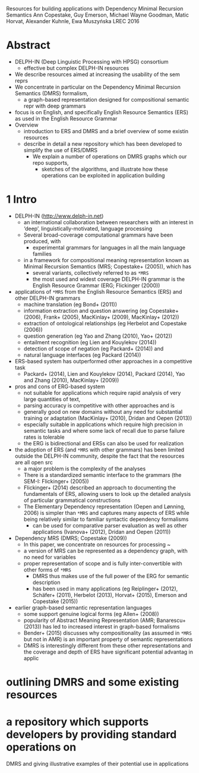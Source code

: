 Resources for building applications with Dependency Minimal Recursion Semantics
Ann Copestake, Guy Emerson, Michael Wayne Goodman, Matic Horvat,
  Alexander Kuhnle, Ewa Muszyńska
LREC 2016

# Abstract

* DELPH-IN (Deep Linguistic Processing with HPSG) consortium
  * effective but complex DELPH-IN resources
* We describe resources aimed at increasing the usability of the sem reprs
* We concentrate in particular on the
  Dependency Minimal Recursion Semantics (DMRS) formalism,
  * a graph-based representation designed for compositional semantic repr with
    deep grammars
* focus is on English, and specifically English Resource Semantics (ERS) as
  used in the English Resource Grammar
* Overview
  * introduction to ERS and DMRS and a brief overview of some existin resources
  * describe in detail a new repository which has been
    developed to simplify the use of ERS/DMRS
    * We explain a number of operations on DMRS graphs which our repo supports,
      * sketches of the algorithms, and illustrate
        how these operations can be exploited in application building

# 1 Intro

* DELPH-IN (http://www.delph-in.net)
  * an international collaboration between researchers with an interest in
    ‘deep’, linguistically-motivated, language processing
  * Several broad-coverage computational grammars have been produced, with
    * experimental grammars for languages in all the main language families
  * in a framework for compositional meaning representation known as
    Minimal Recursion Semantics (MRS; Copestake+ (2005)), which has
    * several variants, collectively referred to as ``*MRS``
    * the most used and widest coverage DELPH-IN grammar is the
      English Resource Grammar (ERG; Flickinger (2000))
* applications of ``*MRS`` from the English Resource Semantics (ERS) and other
  DELPH-IN grammars
  * machine translation (eg Bond+ (2011))
  * information extraction and question answering
    (eg Copestake+ (2006), Frank+ (2005), MacKinlay+ (2009), MacKinlay+ (2012))
  * extraction of ontological relationships (eg Herbelot and Copestake (2006))
  * question generation (eg Yao and Zhang (2010), Yao+ (2012))
  * entailment recognition (eg Lien and Kouylekov (2014))
  * detection of scope of negation (eg Packard+ (2014)) and
  * natural language interfaces (eg Packard (2014))
* ERS-based system has outperformed other approaches in a competitive task
  * Packard+ (2014), Lien and Kouylekov (2014), Packard (2014),
    Yao and Zhang (2010), MacKinlay+ (2009))
* pros and cons of ERG-based system
  * not suitable for applications which require rapid analysis of very large
    quantities of text,
  * parsing accuracy is competitive with other approaches and is
  * generally good on new domains without any need for substantial training or
    adaptation (MacKinlay+ (2010), Dridan and Oepen (2013))
  * especially suitable in applications which require high precision in
    semantic tasks and where some lack of recall due to parse failure rates is
    tolerable
  * the ERG is bidirectional and ERSs can also be used for realization
* the adoption of ERS (and `*MRS` with other grammars) has been limited outside
  the DELPH-IN community, despite the fact that the resources are all open src
  * a major problem is the complexity of the analyses
  * There is a standardized semantic interface to the grammars
    (the SEM-I: Flickinger+ (2005))
  * Flickinger+ (2014) described an approach to documenting the fundamentals of
    ERS, allowing users to
    look up the detailed analysis of particular grammatical constructions
  * The Elementary Dependency representation (Oepen and Lønning, 2006) is
    simpler than `*MRS` and captures many aspects of ERS while being relatively
    similar to familiar syntactic dependency formalisms
    * can be used for comparative parser evaluation as well as
      other applications (Ivanova+ (2012), Dridan and Oepen (2011))
* Dependency MRS (DMRS; Copestake (2009))
  * In this paper, we concentrate on resources for processing ~
  * a version of MRS can be represented as a dependency graph, with no need for
    variables
  * proper representation of scope and is fully inter-convertible with other
    forms of `*MRS`
    * DMRS thus makes use of the full power of the ERG for semantic description
    * has been used in many applications (eg Reiplinger+ (2012), Schäfer+
      (2011), Herbelot (2013), Horvat+ (2015), Emerson and Copestake (2015))
* earlier graph-based semantic representation languages
  * some support genuine logical forms (eg Allen+ (2008))
  * popularity of Abstract Meaning Representation (AMR; Banarescu+ (2013)) has
    led to increased interest in graph-based formalisms
  * Bender+ (2015) discusses why compositionality (as assumed in `*MRS` but not
    in AMR) is an important property of semantic representations
  * DMRS is interestingly different from these other representations and
    the coverage and depth of ERS have significant potential advantag in applic

# outlining DMRS and some existing resources

# a repository which supports developers by providing standard operations on
DMRS and giving illustrative examples of their potential use in applications

